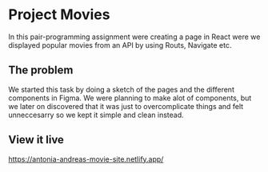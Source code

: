 # Project Movies
In this pair-programming assignment were creating a page in React were we displayed popular movies from an API by using Routs, Navigate etc. 

## The problem

We started this task by doing a sketch of the pages and the different components in Figma.
We were planning to make alot of components, but we later on discovered that it was just to overcomplicate things and felt unneccesarry so we kept it simple and clean instead.

## View it live

https://antonia-andreas-movie-site.netlify.app/